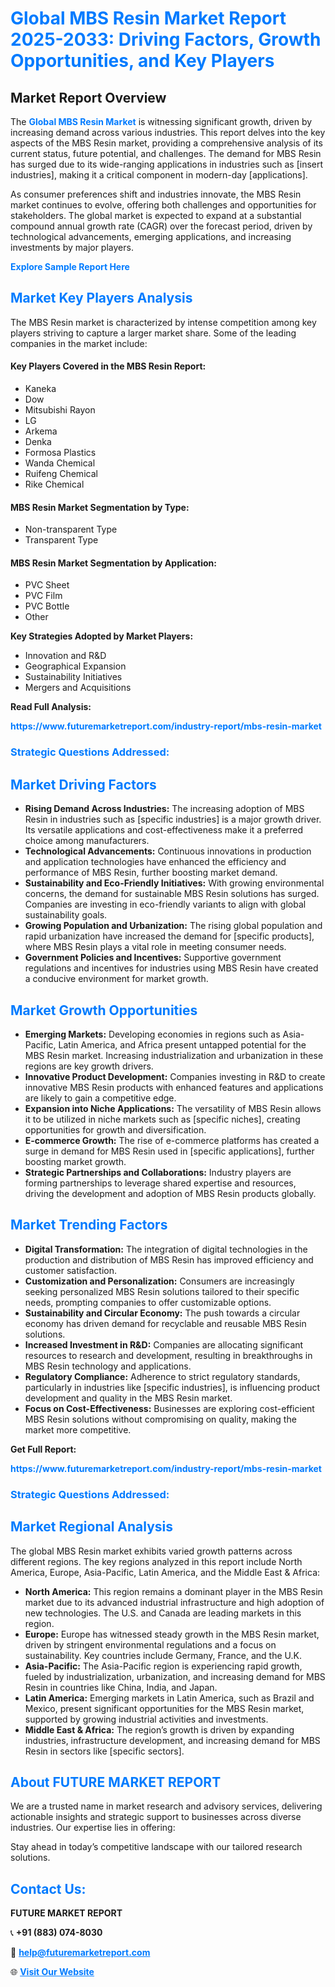 <h1 style="color: #007BFF;">Global MBS Resin Market Report 2025-2033: Driving Factors, Growth Opportunities, and Key Players</h1>

<section id="overview">
<h2>Market Report Overview</h2>
<p>The <a href="https://www.futuremarketreport.com/industry-report/mbs-resin-market" style="color: #007BFF; text-decoration: none;"><strong>Global MBS Resin Market</strong></a> is witnessing significant growth, driven by increasing demand across various industries. This report delves into the key aspects of the MBS Resin market, providing a comprehensive analysis of its current status, future potential, and challenges. The demand for MBS Resin has surged due to its wide-ranging applications in industries such as [insert industries], making it a critical component in modern-day [applications].</p>
<p>As consumer preferences shift and industries innovate, the MBS Resin market continues to evolve, offering both challenges and opportunities for stakeholders. The global market is expected to expand at a substantial compound annual growth rate (CAGR) over the forecast period, driven by technological advancements, emerging applications, and increasing investments by major players.</p>
</section>

<section id="overview">
<p><a href="https://www.futuremarketreport.com/request-sample/reportId=46835" style="color: #007BFF; text-decoration: none;"><strong>Explore Sample Report Here</strong></a></p>
</section>

<section id="key-players">
<h2 style="color: #007BFF;">Market Key Players Analysis</h2>
<p>The MBS Resin market is characterized by intense competition among key players striving to capture a larger market share. Some of the leading companies in the market include:</p>
<h4>Key Players Covered in the MBS Resin Report:</h4>
<ul><li>Kaneka</li><li>Dow</li><li>Mitsubishi Rayon</li><li>LG</li><li>Arkema</li><li>Denka</li><li>Formosa Plastics</li><li>Wanda Chemical</li><li>Ruifeng Chemical</li><li>Rike Chemical</li></ul>
<h4>MBS Resin Market Segmentation by Type:</h4>
<ul><li>Non-transparent Type</li><li>Transparent Type</li></ul>

<h4>MBS Resin Market Segmentation by Application:</h4>
<ul><li>PVC Sheet</li><li>PVC Film</li><li>PVC Bottle</li><li>Other</li></ul>
<p><strong>Key Strategies Adopted by Market Players:</strong></p>
<ul>
<li>Innovation and R&D</li>
<li>Geographical Expansion</li>
<li>Sustainability Initiatives</li>
<li>Mergers and Acquisitions</li>
</ul>
</section>

<section>
<p><strong>Read Full Analysis: </strong></p><a href="https://www.futuremarketreport.com/industry-report/mbs-resin-market" style="color: #007BFF; text-decoration: none;"><strong>https://www.futuremarketreport.com/industry-report/mbs-resin-market</strong></a>
<h3 style="color: #007BFF;">Strategic Questions Addressed:</h3>
</section>

<section id="driving-factors">
<h2 style="color: #007BFF;">Market Driving Factors</h2>
<ul>
<li><strong>Rising Demand Across Industries:</strong> The increasing adoption of MBS Resin in industries such as [specific industries] is a major growth driver. Its versatile applications and cost-effectiveness make it a preferred choice among manufacturers.</li>
<li><strong>Technological Advancements:</strong> Continuous innovations in production and application technologies have enhanced the efficiency and performance of MBS Resin, further boosting market demand.</li>
<li><strong>Sustainability and Eco-Friendly Initiatives:</strong> With growing environmental concerns, the demand for sustainable MBS Resin solutions has surged. Companies are investing in eco-friendly variants to align with global sustainability goals.</li>
<li><strong>Growing Population and Urbanization:</strong> The rising global population and rapid urbanization have increased the demand for [specific products], where MBS Resin plays a vital role in meeting consumer needs.</li>
<li><strong>Government Policies and Incentives:</strong> Supportive government regulations and incentives for industries using MBS Resin have created a conducive environment for market growth.</li>
</ul>
</section>

<section id="growth-opportunities">
<h2 style="color: #007BFF;">Market Growth Opportunities</h2>
<ul>
<li><strong>Emerging Markets:</strong> Developing economies in regions such as Asia-Pacific, Latin America, and Africa present untapped potential for the MBS Resin market. Increasing industrialization and urbanization in these regions are key growth drivers.</li>
<li><strong>Innovative Product Development:</strong> Companies investing in R&D to create innovative MBS Resin products with enhanced features and applications are likely to gain a competitive edge.</li>
<li><strong>Expansion into Niche Applications:</strong> The versatility of MBS Resin allows it to be utilized in niche markets such as [specific niches], creating opportunities for growth and diversification.</li>
<li><strong>E-commerce Growth:</strong> The rise of e-commerce platforms has created a surge in demand for MBS Resin used in [specific applications], further boosting market growth.</li>
<li><strong>Strategic Partnerships and Collaborations:</strong> Industry players are forming partnerships to leverage shared expertise and resources, driving the development and adoption of MBS Resin products globally.</li>
</ul>
</section>

<section id="trending-factors">
<h2 style="color: #007BFF;">Market Trending Factors</h2>
<ul>
<li><strong>Digital Transformation:</strong> The integration of digital technologies in the production and distribution of MBS Resin has improved efficiency and customer satisfaction.</li>
<li><strong>Customization and Personalization:</strong> Consumers are increasingly seeking personalized MBS Resin solutions tailored to their specific needs, prompting companies to offer customizable options.</li>
<li><strong>Sustainability and Circular Economy:</strong> The push towards a circular economy has driven demand for recyclable and reusable MBS Resin solutions.</li>
<li><strong>Increased Investment in R&D:</strong> Companies are allocating significant resources to research and development, resulting in breakthroughs in MBS Resin technology and applications.</li>
<li><strong>Regulatory Compliance:</strong> Adherence to strict regulatory standards, particularly in industries like [specific industries], is influencing product development and quality in the MBS Resin market.</li>
<li><strong>Focus on Cost-Effectiveness:</strong> Businesses are exploring cost-efficient MBS Resin solutions without compromising on quality, making the market more competitive.</li>
</ul>
</section>

<section>
<p><strong>Get Full Report: </strong></p><a href="https://www.futuremarketreport.com/industry-report/mbs-resin-market" style="color: #007BFF; text-decoration: none;"><strong>https://www.futuremarketreport.com/industry-report/mbs-resin-market</strong></a>
<h3 style="color: #007BFF;">Strategic Questions Addressed:</h3>
</section>


<section id="regional-analysis">
<h2 style="color: #007BFF;">Market Regional Analysis</h2>
<p>The global MBS Resin market exhibits varied growth patterns across different regions. The key regions analyzed in this report include North America, Europe, Asia-Pacific, Latin America, and the Middle East & Africa:</p>
<ul>
<li><strong>North America:</strong> This region remains a dominant player in the MBS Resin market due to its advanced industrial infrastructure and high adoption of new technologies. The U.S. and Canada are leading markets in this region.</li>
<li><strong>Europe:</strong> Europe has witnessed steady growth in the MBS Resin market, driven by stringent environmental regulations and a focus on sustainability. Key countries include Germany, France, and the U.K.</li>
<li><strong>Asia-Pacific:</strong> The Asia-Pacific region is experiencing rapid growth, fueled by industrialization, urbanization, and increasing demand for MBS Resin in countries like China, India, and Japan.</li>
<li><strong>Latin America:</strong> Emerging markets in Latin America, such as Brazil and Mexico, present significant opportunities for the MBS Resin market, supported by growing industrial activities and investments.</li>
<li><strong>Middle East & Africa:</strong> The region’s growth is driven by expanding industries, infrastructure development, and increasing demand for MBS Resin in sectors like [specific sectors].</li>
</ul>
</section>

<footer>
<h2 style="color: #007BFF;">About FUTURE MARKET REPORT</h2>
<p>We are a trusted name in market research and advisory services, delivering actionable insights and strategic support to businesses across diverse industries. Our expertise lies in offering:</p>

<p>Stay ahead in today’s competitive landscape with our tailored research solutions.</p>

<h2 style="color: #007BFF;">Contact Us:</h2>
<p><strong>FUTURE MARKET REPORT</strong></p>
<p>📞 <strong>+91 (883) 074-8030</strong></p>
<p>📧 <strong><a href="mailto:help@futuremarketreport.com" style="color: #007BFF;">help@futuremarketreport.com</a></strong></p>
<p>🌐 <strong><a href="https://www.futuremarketreport.com/" style="color: #007BFF;">Visit Our Website</a></strong></p>
</footer>
